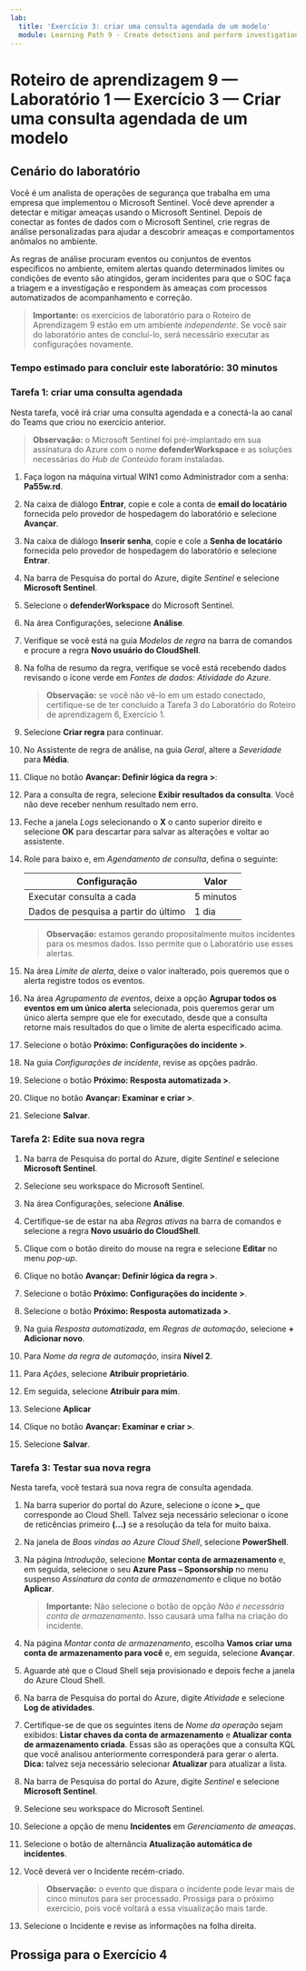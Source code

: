 ```yaml
---
lab:
  title: 'Exercício 3: criar uma consulta agendada de um modelo'
  module: Learning Path 9 - Create detections and perform investigations using Microsoft Sentinel
---
```


# Roteiro de aprendizagem 9 — Laboratório 1 — Exercício 3 — Criar uma consulta agendada de um modelo

## Cenário do laboratório

Você é um analista de operações de segurança que trabalha em uma empresa que implementou o Microsoft Sentinel. Você deve aprender a detectar e mitigar ameaças usando o Microsoft Sentinel. Depois de conectar as fontes de dados com o Microsoft Sentinel, crie regras de análise personalizadas para ajudar a descobrir ameaças e comportamentos anômalos no ambiente.

As regras de análise procuram eventos ou conjuntos de eventos específicos no ambiente, emitem alertas quando determinados limites ou condições de evento são atingidos, geram incidentes para que o SOC faça a triagem e a investigação e respondem às ameaças com processos automatizados de acompanhamento e correção.

>**Importante:** os exercícios de laboratório para o Roteiro de Aprendizagem 9 estão em um ambiente *independente*. Se você sair do laboratório antes de concluí-lo, será necessário executar as configurações novamente.

### Tempo estimado para concluir este laboratório: 30 minutos

### Tarefa 1: criar uma consulta agendada

Nesta tarefa, você irá criar uma consulta agendada e a conectá-la ao canal do Teams que criou no exercício anterior.

>**Observação:** o Microsoft Sentinel foi pré-implantado em sua assinatura do Azure com o nome **defenderWorkspace** e as soluções necessárias do *Hub de Conteúdo* foram instaladas.

1. Faça logon na máquina virtual WIN1 como Administrador com a senha: **Pa55w.rd**.  

1. Na caixa de diálogo **Entrar**, copie e cole a conta de **email do locatário** fornecida pelo provedor de hospedagem do laboratório e selecione **Avançar**.

1. Na caixa de diálogo **Inserir senha**, copie e cole a **Senha de locatário** fornecida pelo provedor de hospedagem do laboratório e selecione **Entrar**.

1. Na barra de Pesquisa do portal do Azure, digite *Sentinel* e selecione **Microsoft Sentinel**.

1. Selecione o **defenderWorkspace** do Microsoft Sentinel.

1. Na área Configurações, selecione **Análise**.

1. Verifique se você está na guia *Modelos de regra* na barra de comandos e procure a regra **Novo usuário do CloudShell**.

1. Na folha de resumo da regra, verifique se você está recebendo dados revisando o ícone verde em *Fontes de dados: Atividade do Azure*.

    >**Observação:** se você não vê-lo em um estado conectado, certifique-se de ter concluído a Tarefa 3 do Laboratório do Roteiro de aprendizagem 6, Exercício 1.

1. Selecione **Criar regra** para continuar.

1. No Assistente de regra de análise, na guia *Geral*, altere a *Severidade* para **Média**.

1. Clique no botão **Avançar: Definir lógica da regra >**:

1. Para a consulta de regra, selecione **Exibir resultados da consulta**. Você não deve receber nenhum resultado nem erro.

1. Feche a janela *Logs* selecionando o **X** o canto superior direito e selecione **OK** para descartar para salvar as alterações e voltar ao assistente.

1. Role para baixo e, em *Agendamento de consulta*, defina o seguinte:

    |Configuração|Valor|
    |---|---|
    |Executar consulta a cada|5 minutos|
    |Dados de pesquisa a partir do último|1 dia|

    >**Observação:** estamos gerando propositalmente muitos incidentes para os mesmos dados. Isso permite que o Laboratório use esses alertas.

1. Na área *Limite de alerta*, deixe o valor inalterado, pois queremos que o alerta registre todos os eventos.

1. Na área *Agrupamento de eventos*, deixe a opção **Agrupar todos os eventos em um único alerta** selecionada, pois queremos gerar um único alerta sempre que ele for executado, desde que a consulta retorne mais resultados do que o limite de alerta especificado acima.

1. Selecione o botão **Próximo: Configurações do incidente >**.

1. Na guia *Configurações de incidente*, revise as opções padrão.

1. Selecione o botão **Próximo: Resposta automatizada >**.

1. Clique no botão **Avançar: Examinar e criar >**.
  
1. Selecione **Salvar**.

### Tarefa 2: Edite sua nova regra

1. Na barra de Pesquisa do portal do Azure, digite *Sentinel* e selecione **Microsoft Sentinel**.

1. Selecione seu workspace do Microsoft Sentinel.

1. Na área Configurações, selecione **Análise**.

1. Certifique-se de estar na aba *Regras ativas* na barra de comandos e selecione a regra **Novo usuário do CloudShell**.

1. Clique com o botão direito do mouse na regra e selecione **Editar** no menu *pop-up*.

1. Clique no botão **Avançar: Definir lógica da regra >**.

1. Selecione o botão **Próximo: Configurações do incidente >**.

1. Selecione o botão **Próximo: Resposta automatizada >**.

1. Na guia *Resposta automatizada*, em *Regras de automação*, selecione **+ Adicionar novo**.

1. Para *Nome da regra de automação*, insira **Nível 2**.

1. Para *Ações*, selecione **Atribuir proprietário**.

1. Em seguida, selecione **Atribuir para mim**.

1. Selecione **Aplicar**

1. Clique no botão **Avançar: Examinar e criar >**.
  
1. Selecione **Salvar**.

### Tarefa 3: Testar sua nova regra

Nesta tarefa, você testará sua nova regra de consulta agendada.

1. Na barra superior do portal do Azure, selecione o ícone **>_** que corresponde ao Cloud Shell. Talvez seja necessário selecionar o ícone de reticências primeiro **(...)** se a resolução da tela for muito baixa.

1. Na janela de *Boas vindas ao Azure Cloud Shell*, selecione **PowerShell**.

1. Na página *Introdução*, selecione **Montar conta de armazenamento** e, em seguida, selecione o seu **Azure Pass – Sponsorship** no menu suspenso *Assinatura da conta de armazenamento* e clique no botão **Aplicar**.

    >**Importante:** Não selecione o botão de opção *Não é necessária conta de armazenamento*. Isso causará uma falha na criação do incidente.

1. Na página *Montar conta de armazenamento*, escolha **Vamos criar uma conta de armazenamento para você** e, em seguida, selecione **Avançar**.

1. Aguarde até que o Cloud Shell seja provisionado e depois feche a janela do Azure Cloud Shell.

1. Na barra de Pesquisa do portal do Azure, digite *Atividade* e selecione **Log de atividades**.

1. Certifique-se de que os seguintes itens de *Nome da operação* sejam exibidos: **Listar chaves da conta de armazenamento** e **Atualizar conta de armazenamento criada**. Essas são as operações que a consulta KQL que você analisou anteriormente corresponderá para gerar o alerta. **Dica:** talvez seja necessário selecionar **Atualizar** para atualizar a lista.

1. Na barra de Pesquisa do portal do Azure, digite *Sentinel* e selecione **Microsoft Sentinel**.

1. Selecione seu workspace do Microsoft Sentinel.

1. Selecione a opção de menu **Incidentes** em *Gerenciamento de ameaças*.

1. Selecione o botão de alternância **Atualização automática de incidentes**.

1. Você deverá ver o Incidente recém-criado.

    >**Observação:** o evento que dispara o incidente pode levar mais de cinco minutos para ser processado. Prossiga para o próximo exercício, pois você voltará a essa visualização mais tarde.

1. Selecione o Incidente e revise as informações na folha direita.

## Prossiga para o Exercício 4
